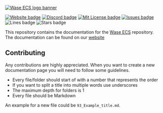[![Wase ECS logo banner](http://wase-ecs.com/img/banner.png)](https://wase-ecs.com/)

[![Website badge](https://img.shields.io/website?up_message=online&url=https%3A%2F%2Fwase-ecs.com%2F)](https://wase-ecs.com/)
[![Discord badge](https://img.shields.io/discord/864845724444393472?label=discord)](https://discord.gg/2RBMMxMJ7R)
[![Mit License badge](https://img.shields.io/apm/l/vim-mode)](https://github.com/Wase-ECS/wase-ecs-docs/blob/master/LICENSE)
[![Issues badge](https://img.shields.io/github/issues/Wase-ECS/wase-ecs-docs)](https://github.com/Wase-ECS/wase-ecs-docs/issues)
![Lines badge](https://img.shields.io/tokei/lines/github/Wase-ECS/wase-ecs-docs)
![Stars badge](https://img.shields.io/github/stars/Wase-ECS/wase-ecs-docs?style=social)

This repository contains the documentation for the [Wase ECS](https://github.com/Wase-ECS/wase-ecs) repository.
The documentation can be found on our [website](https://wase-ecs.com/documentation)

## Contributing
Any contributions are highly appreciated. When you want to create a new documentation page you will need to follow some guidelines.
- Every file/folder should start of with a number that represents the order
- If you want to split a title into multiple words use underscores
- The maximum depth for folders is 1
- Every file should be Markdown

An example for a new file could be `93_Example_title.md`.
